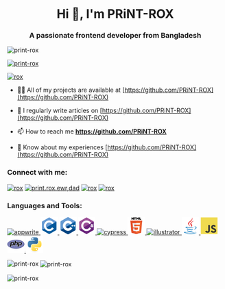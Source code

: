 <h1 align="center">Hi 👋, I'm PRiNT-ROX</h1>
<h3 align="center">A passionate frontend developer from Bangladesh</h3>

<p align="left"> <img src="https://komarev.com/ghpvc/?username=print-rox&label=Profile%20views&color=0e75b6&style=flat" alt="print-rox" /> </p>

<p align="left"> <a href="https://github.com/ryo-ma/github-profile-trophy"><img src="https://github-profile-trophy.vercel.app/?username=print-rox" alt="print-rox" /></a> </p>

<p align="left"> <a href="https://twitter.com/rox" target="blank"><img src="https://img.shields.io/twitter/follow/rox?logo=twitter&style=for-the-badge" alt="rox" /></a> </p>

- 👨‍💻 All of my projects are available at [https://github.com/PRiNT-ROX](https://github.com/PRiNT-ROX)

- 📝 I regularly write articles on [https://github.com/PRiNT-ROX](https://github.com/PRiNT-ROX)

- 📫 How to reach me **https://github.com/PRiNT-ROX**

- 📄 Know about my experiences [https://github.com/PRiNT-ROX](https://github.com/PRiNT-ROX)

<h3 align="left">Connect with me:</h3>
<p align="left">
<a href="https://twitter.com/rox" target="blank"><img align="center" src="https://raw.githubusercontent.com/rahuldkjain/github-profile-readme-generator/master/src/images/icons/Social/twitter.svg" alt="rox" height="30" width="40" /></a>
<a href="https://fb.com/print.rox.ewr,dad" target="blank"><img align="center" src="https://raw.githubusercontent.com/rahuldkjain/github-profile-readme-generator/master/src/images/icons/Social/facebook.svg" alt="print.rox.ewr,dad" height="30" width="40" /></a>
<a href="https://instagram.com/rox" target="blank"><img align="center" src="https://raw.githubusercontent.com/rahuldkjain/github-profile-readme-generator/master/src/images/icons/Social/instagram.svg" alt="rox" height="30" width="40" /></a>
<a href="https://www.youtube.com/c/rox" target="blank"><img align="center" src="https://raw.githubusercontent.com/rahuldkjain/github-profile-readme-generator/master/src/images/icons/Social/youtube.svg" alt="rox" height="30" width="40" /></a>
</p>

<h3 align="left">Languages and Tools:</h3>
<p align="left"> <a href="https://appwrite.io" target="_blank" rel="noreferrer"> <img src="https://www.vectorlogo.zone/logos/appwriteio/appwriteio-icon.svg" alt="appwrite" width="40" height="40"/> </a> <a href="https://www.cprogramming.com/" target="_blank" rel="noreferrer"> <img src="https://raw.githubusercontent.com/devicons/devicon/master/icons/c/c-original.svg" alt="c" width="40" height="40"/> </a> <a href="https://www.w3schools.com/cpp/" target="_blank" rel="noreferrer"> <img src="https://raw.githubusercontent.com/devicons/devicon/master/icons/cplusplus/cplusplus-original.svg" alt="cplusplus" width="40" height="40"/> </a> <a href="https://www.w3schools.com/cs/" target="_blank" rel="noreferrer"> <img src="https://raw.githubusercontent.com/devicons/devicon/master/icons/csharp/csharp-original.svg" alt="csharp" width="40" height="40"/> </a> <a href="https://www.cypress.io" target="_blank" rel="noreferrer"> <img src="https://raw.githubusercontent.com/simple-icons/simple-icons/6e46ec1fc23b60c8fd0d2f2ff46db82e16dbd75f/icons/cypress.svg" alt="cypress" width="40" height="40"/> </a> <a href="https://www.w3.org/html/" target="_blank" rel="noreferrer"> <img src="https://raw.githubusercontent.com/devicons/devicon/master/icons/html5/html5-original-wordmark.svg" alt="html5" width="40" height="40"/> </a> <a href="https://www.adobe.com/in/products/illustrator.html" target="_blank" rel="noreferrer"> <img src="https://www.vectorlogo.zone/logos/adobe_illustrator/adobe_illustrator-icon.svg" alt="illustrator" width="40" height="40"/> </a> <a href="https://www.java.com" target="_blank" rel="noreferrer"> <img src="https://raw.githubusercontent.com/devicons/devicon/master/icons/java/java-original.svg" alt="java" width="40" height="40"/> </a> <a href="https://developer.mozilla.org/en-US/docs/Web/JavaScript" target="_blank" rel="noreferrer"> <img src="https://raw.githubusercontent.com/devicons/devicon/master/icons/javascript/javascript-original.svg" alt="javascript" width="40" height="40"/> </a> <a href="https://www.php.net" target="_blank" rel="noreferrer"> <img src="https://raw.githubusercontent.com/devicons/devicon/master/icons/php/php-original.svg" alt="php" width="40" height="40"/> </a> <a href="https://www.python.org" target="_blank" rel="noreferrer"> <img src="https://raw.githubusercontent.com/devicons/devicon/master/icons/python/python-original.svg" alt="python" width="40" height="40"/> </a> </p>

<p><img align="left" src="https://github-readme-stats.vercel.app/api/top-langs?username=print-rox&show_icons=true&locale=en&layout=compact" alt="print-rox" /></p>

<p>&nbsp;<img align="center" src="https://github-readme-stats.vercel.app/api?username=print-rox&show_icons=true&locale=en" alt="print-rox" /></p>

<p><img align="center" src="https://github-readme-streak-stats.herokuapp.com/?user=print-rox&" alt="print-rox" /></p>
